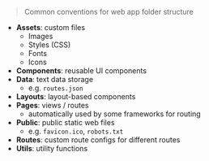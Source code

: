 > Common conventions for web app folder structure

- **Assets**: custom files
    - Images
    - Styles (CSS)
    - Fonts
    - Icons
- **Components**: reusable UI components
- **Data**: text data storage
    - e.g. `routes.json`
- **Layouts**: layout-based components
- **Pages**: views / routes
    - automatically used by some frameworks for routing
- **Public**: public static web files
    - e.g. `favicon.ico`, `robots.txt`
- **Routes**: custom route configs for different routes
- **Utils**: utility functions

